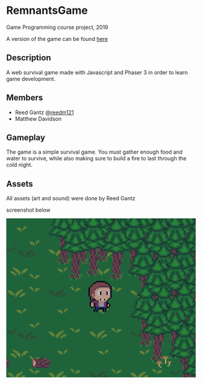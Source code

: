 # RemnantsGame
Game Programming course project, 2019

A version of the game can be found [here](https://remnantsgame.firebaseapp.com/RemnantsGame/index.html)

## Description
A web survival game made with Javascript and Phaser 3 in order to learn game development.

## Members
- Reed Gantz [@reedm121](https://github.com/reedm121)
- Matthew Davidson

## Gameplay
The game is a simple survival game. You must gather enough food and water to survive, while also making sure to build a fire to last through the cold night.

## Assets
All assets (art and sound) were done by Reed Gantz

screenshot below

![Image of Game](https://github.com/reedm121/RemnantsGame/blob/master/Screen%20Shot%202020-07-09%20at%2011.46.27%20PM.png)
